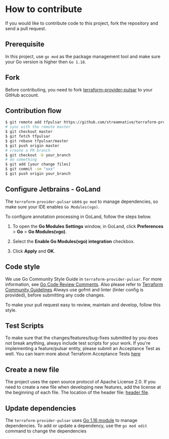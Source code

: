 <!--

    Licensed to the Apache Software Foundation (ASF) under one
    or more contributor license agreements.  See the NOTICE file
    distributed with this work for additional information
    regarding copyright ownership.  The ASF licenses this file
    to you under the Apache License, Version 2.0 (the
    "License"); you may not use this file except in compliance
    with the License.  You may obtain a copy of the License at

      http://www.apache.org/licenses/LICENSE-2.0

    Unless required by applicable law or agreed to in writing,
    software distributed under the License is distributed on an
    "AS IS" BASIS, WITHOUT WARRANTIES OR CONDITIONS OF ANY
    KIND, either express or implied.  See the License for the
    specific language governing permissions and limitations
    under the License.

-->

# How to contribute

If you would like to contribute code to this project, fork the repository and send a pull request.

## Prerequisite

In this project, use `go mod` as the package management tool and make sure your Go version is higher then `Go 1.18`.

## Fork

Before contributing, you need to fork [terraform-provider-pulsar](https://github.com/streamnative/terraform-provider-pulsar) to your GitHub account.

## Contribution flow

```bash
$ git remote add tfpulsar https://github.com/streamnative/terraform-provider-pulsar.git
# sync with the remote master
$ git checkout master
$ git fetch tfpulsar
$ git rebase tfpulsar/master
$ git push origin master
# create a PR branch
$ git checkout -b your_branch   
# do something
$ git add [your change files]
$ git commit -sm "xxx"
$ git push origin your_branch
```

## Configure Jetbrains - GoLand

The `terraform-provider-pulsar` uses `go mod` to manage dependencies, so make sure your IDE enables `Go Modules(vgo)`.

To configure annotation processing in GoLand, follow the steps below.

1. To open the **Go Modules Settings** window, in GoLand, click **Preferences** > **Go** > **Go Modules(vgo)**.

2. Select the **Enable Go Modules(vgo) integration** checkbox.

3. Click **Apply** and **OK**.

## Code style

We use Go Community Style Guide in `terraform-provider-pulsar`. 
For more information, see [Go Code Review Comments](https://github.com/golang/go/wiki/CodeReviewComments).
Also please refer to [Terraform Community Guidelines](https://www.hashicorp.com/community-guidelines)
Always use gofmt and linter (linter config is provided), before submitting any code changes.

To make your pull request easy to review, maintain and develop, follow this style.

## Test Scripts
To make sure that the changes/features/bug-fixes submitted by you does not break anything, always include test scripts 
for your work. If you're implementing a feature/pulsar entity, please submit an Acceptance Test as well.
You can learn more about Terraform Acceptance Tests [here](https://www.terraform.io/docs/extend/testing/index.html)

## Create a new file

The project uses the open source protocol of Apache License 2.0. If you need to create a new file when developing new features, 
add the license at the beginning of each file. The location of the header file: [header file](../.header).

## Update dependencies

The `terraform-provider-pulsar` uses [Go 1.16 module](https://github.com/golang/go/wiki/Modules) to manage dependencies.
To add or update a dependency, use the `go mod edit` command to change the dependencies
